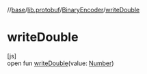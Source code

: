 //[base](../../../index.md)/[lib.protobuf](../index.md)/[BinaryEncoder](index.md)/[writeDouble](write-double.md)

# writeDouble

[js]\
open fun [writeDouble](write-double.md)(value: [Number](https://kotlinlang.org/api/latest/jvm/stdlib/kotlin/-number/index.html))
